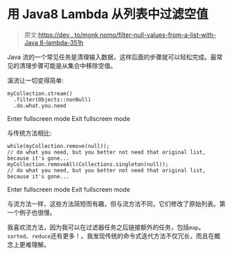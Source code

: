 # 用 Java8 Lambda 从列表中过滤空值

> 原文:[https://dev . to/monk nomo/filter-null-values-from-a-list-with-Java 8-lambda-351h](https://dev.to/monknomo/filter-null-values-from-a-list-with-java8-lambda-351h)

Java 流的一个常见任务是清理输入数据，这样后面的步骤就可以轻松完成。最常见的清理步骤可能是从集合中移除空值。

溪流让一切变得简单:

```
myCollection.stream()
  .filter(Objects::nonNull)
  .do.what.you.need 
```

Enter fullscreen mode Exit fullscreen mode

与传统方法相比:

```
while(myCollection.remove(null));
// do what you need, but you better not need that original list, because it's gone...
myCollection.removeAll(Collections.singleton(null));
// do what you need, but you better not need that original list, because it's gone... 
```

Enter fullscreen mode Exit fullscreen mode

与流方法一样，这些方法简短而有趣，但与流方法不同，它们修改了原始列表。第一个例子也很慢。

我喜欢流方法，因为我可以在过滤器任务之后链接额外的任务，包括`map`。`sorted`、`reduce`还有更多！。我发现传统的命令式迭代方法不仅冗长，而且在概念上更难理解。